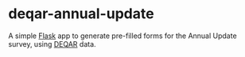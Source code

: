 deqar-annual-update
===================

A simple [Flask](https://palletsprojects.com/p/flask/) app to generate pre-filled forms for the Annual Update survey, using [DEQAR](https://www.deqar.eu/) data.

